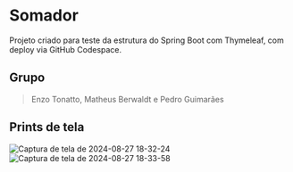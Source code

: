 # Somador

Projeto criado para teste da estrutura do Spring Boot com Thymeleaf, com deploy via GitHub Codespace.

## Grupo

> Enzo Tonatto, Matheus Berwaldt e Pedro Guimarães

## Prints de tela

![Captura de tela de 2024-08-27 18-32-24](https://github.com/user-attachments/assets/4a13c268-c3d4-47da-881a-cf3ae0bea514)
![Captura de tela de 2024-08-27 18-33-58](https://github.com/user-attachments/assets/ea7c79cb-e081-4e07-ba23-fd5f492805a5)

